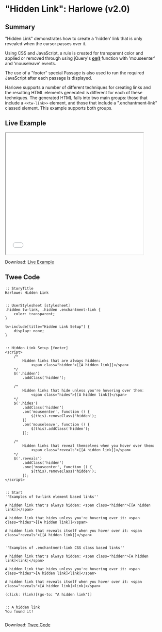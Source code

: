 # "Hidden Link": Harlowe (v2.0)

## Summary

"Hidden Link" demonstrates how to create a 'hidden' link that is only revealed when the cursor passes over it.

Using CSS and JavaScript, a rule is created for transparent color and applied or removed through using jQuery's **[on()](http://api.jquery.com/on/)** function with 'mouseenter' and 'mouseleave' events.

The use of a "footer" special Passage is also used to run the required JavaScript after each passage is displayed.

Harlowe supports a number of different techniques for creating links and the resulting HTML elements generated is different for each of these techniques. The generated HTML falls into two main groups: those that include a `<<tw-link>>` element, and those that include a ".enchantment-link" classed element. This example supports both groups.

## Live Example

<section>
<iframe src="harlowe_hiddenlink_example.html" height=400 width=90%></iframe>

Download: <a href="harlowe_hiddenlink_example.html" target="_blank">Live Example</a>
</section>

## Twee Code

```
:: StoryTitle
Harlowe: Hidden Link


:: UserStylesheet [stylesheet]
.hidden tw-link, .hidden .enchantment-link {
	color: transparent;
}

tw-include[title="Hidden Link Setup"] {
	display: none;
}


:: Hidden Link Setup [footer]
<script>
	/*
		Hidden links that are always hidden:
			<span class="hidden">[[A hidden link]]</span>
	*/
	$('.hidden')
		.addClass('hidden');

	/*
		Hidden links that hide unless you're hovering over them:
			<span class="hides">[[A hidden link]]</span>
	*/
	$('.hides')
		.addClass('hidden')
		.on('mouseenter', function () {
			$(this).removeClass('hidden');
		})
		.on('mouseleave', function () {
			$(this).addClass('hidden');
		});

	/*
		Hidden links that reveal themselves when you hover over them:
			<span class="reveals">[[A hidden link]]</span>
	*/
	$('.reveals')
		.addClass('hidden')
		.one('mouseenter', function () {
			$(this).removeClass('hidden');
		});
</script>


:: Start
''Examples of tw-link element based links''

A hidden link that's always hidden: <span class="hidden">[[A hidden link]]</span>

A hidden link that hides unless you're hovering over it: <span class="hides">[[A hidden link]]</span>

A hidden link that reveals itself when you hover over it: <span class="reveals">[[A hidden link]]</span>


''Examples of .enchantment-link CSS class based links''

A hidden link that's always hidden: <span class="hidden">[A hidden link]<link|</span>

A hidden link that hides unless you're hovering over it: <span class="hides">[A hidden link]<link|</span>

A hidden link that reveals itself when you hover over it: <span class="reveals">[A hidden link]<link|</span>

(click: ?link)[(go-to: "A hidden link")]


:: A hidden link
You found it!


```

Download: <a href="harlowe_hiddenlink_twee.txt" target="_blank">Twee Code</a>
